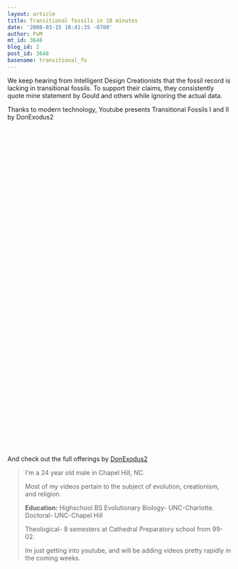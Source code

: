 ```yaml
---
layout: article
title: Transitional fossils in 18 minutes
date: '2008-03-15 18:41:35 -0700'
author: PvM
mt_id: 3648
blog_id: 2
post_id: 3648
basename: transitional_fo
---
```

We keep hearing from Intelligent Design Creationists that the fossil record is lacking in transitional fossils. To support their claims, they consistently quote mine statement by Gould and others while ignoring the actual data.

Thanks to modern technology, Youtube presents Transitional Fossils I and II by DonExodus2

<object width="425" height="355"><param name="movie" value="http://www.youtube.com/v/O4GdZOlPrX8&hl=en"><param name="wmode" value="transparent"><embed src="http://www.youtube.com/v/O4GdZOlPrX8&hl=en" type="application/x-shockwave-flash" wmode="transparent" width="425" height="355"></object>


<object width="425" height="355"><param name="movie" value="http://www.youtube.com/v/XUcB_HiCKnM&hl=en"><param name="wmode" value="transparent"><embed src="http://www.youtube.com/v/XUcB_HiCKnM&hl=en" type="application/x-shockwave-flash" wmode="transparent" width="425" height="355"></object>


And check out the full offerings by [DonExodus2](http://www.youtube.com/user/DonExodus2)

> I'm a 24 year old male in Chapel Hill, NC.
> 
> Most of my videos pertain to the subject of evolution, creationism, and religion.
> 
> **Education:**
> Highschool
> BS Evolutionary Biology- UNC-Charlotte.
> Doctoral- UNC-Chapel Hill
> 
> Theological- 8 semesters at Cathedral Preparatory school from 99-02.
> 
> Im just getting into youtube, and will be adding videos pretty rapidly in the coming weeks.
